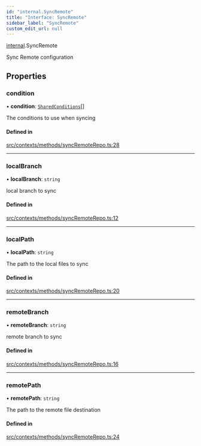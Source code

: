 ```yaml
---
id: "internal.SyncRemote"
title: "Interface: SyncRemote"
sidebar_label: "SyncRemote"
custom_edit_url: null
---
```


[internal](../modules/internal.md).SyncRemote

Sync Remote configuration

## Properties

### condition

• **condition**: [`SharedConditions`](SharedConditions.md)[]

The conditions to use when syncing

#### Defined in

[src/contexts/methods/syncRemoteRepo.ts:28](https://github.com/Resnovas/smartcloud/blob/b9e22a9/src/contexts/methods/syncRemoteRepo.ts#L28)

___

### localBranch

• **localBranch**: `string`

local branch to sync

#### Defined in

[src/contexts/methods/syncRemoteRepo.ts:12](https://github.com/Resnovas/smartcloud/blob/b9e22a9/src/contexts/methods/syncRemoteRepo.ts#L12)

___

### localPath

• **localPath**: `string`

The path to the local files to sync

#### Defined in

[src/contexts/methods/syncRemoteRepo.ts:20](https://github.com/Resnovas/smartcloud/blob/b9e22a9/src/contexts/methods/syncRemoteRepo.ts#L20)

___

### remoteBranch

• **remoteBranch**: `string`

remote branch to sync

#### Defined in

[src/contexts/methods/syncRemoteRepo.ts:16](https://github.com/Resnovas/smartcloud/blob/b9e22a9/src/contexts/methods/syncRemoteRepo.ts#L16)

___

### remotePath

• **remotePath**: `string`

The path to the remote file destination

#### Defined in

[src/contexts/methods/syncRemoteRepo.ts:24](https://github.com/Resnovas/smartcloud/blob/b9e22a9/src/contexts/methods/syncRemoteRepo.ts#L24)
